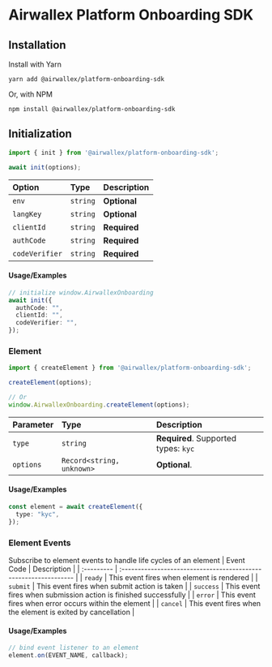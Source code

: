 # Airwallex Platform Onboarding SDK

## Installation

Install with Yarn

```
yarn add @airwallex/platform-onboarding-sdk
```

Or, with NPM

```
npm install @airwallex/platform-onboarding-sdk
```

## Initialization

```ts
import { init } from '@airwallex/platform-onboarding-sdk';

await init(options);
```

| Option         | Type     | Description  |
| :------------- | :------- | :----------- |
| `env`          | `string` | **Optional** |
| `langKey`      | `string` | **Optional** |
| `clientId`     | `string` | **Required** |
| `authCode`     | `string` | **Required** |
| `codeVerifier` | `string` | **Required** |

#### Usage/Examples

```ts
// initialize window.AirwallexOnboarding
await init({
  authCode: "",
  clientId: "",
  codeVerifier: "",
});
```

### Element

```ts
import { createElement } from '@airwallex/platform-onboarding-sdk';

createElement(options);

// Or
window.AirwallexOnboarding.createElement(options);
```

| Parameter | Type                      | Description                          |
| :-------- | :------------------------ | :----------------------------------- |
| `type`    | `string`                  | **Required**. Supported types: `kyc` |
| `options` | `Record<string, unknown>` | **Optional**.                        |


#### Usage/Examples

```ts
const element = await createElement({
  type: "kyc",
});
```

### Element Events

Subscribe to element events to handle life cycles of an element
| Event Code | Description                                                      |
| :--------- | :--------------------------------------------------------------- |
| `ready`    | This event fires when element is rendered                        |
| `submit`   | This event fires when submit action is taken                     |
| `success`  | This event fires when submission action is finished successfully |
| `error`    | This event fires when error occurs within the element            |
| `cancel`   | This event fires when the element is exited by cancellation      |

#### Usage/Examples

```javascript
// bind event listener to an element
element.on(EVENT_NAME, callback);
```
